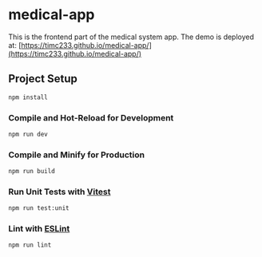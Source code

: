 # medical-app
This is the frontend part of the medical system app. 
The demo is deployed at: [https://timc233.github.io/medical-app/](https://timc233.github.io/medical-app/)

## Project Setup

```sh
npm install
```

### Compile and Hot-Reload for Development

```sh
npm run dev
```

### Compile and Minify for Production

```sh
npm run build
```

### Run Unit Tests with [Vitest](https://vitest.dev/)

```sh
npm run test:unit
```

### Lint with [ESLint](https://eslint.org/)

```sh
npm run lint
```
